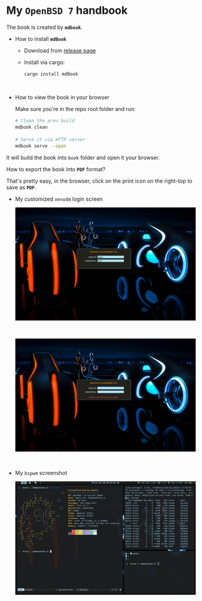 # My `OpenBSD 7` handbook

The book is created by **`mdbook`**.

- How to install **`mdBook`**

    - Download from [release page](https://github.com/rust-lang/mdBook/releases)

    - Install via cargo:

        ```bash
        cargo install mdBook
        ```

        </br>


- How to view the book in your browser

  Make sure you're in the repo root folder and run:

    ```bash
    # Clean the prev build
    mdbook clean

    # Serve it via HTTP server
    mdbook serve --open
    ```
It will build the book into `book` folder and open it 
your browser.

How to export the book into **`PDF`** format?

That's pretty easy, in the browser, click on the print icon on the right-top to save as **`PDF`**.

- My customized `xenodm` login screen

    ![login-preview.png](./src/images/my-xenodm-screenshot.png)

    </br>


    ![login-fail](./src/images/login_fail.png)

    </br>

- My `bspwm` screenshot

    ![bspwm.png](./src/images/bspwm.png)

    </br>


